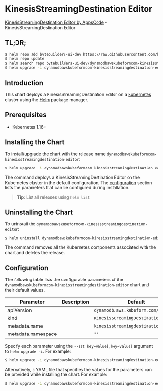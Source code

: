 # KinesisStreamingDestination Editor

[KinesisStreamingDestination Editor by AppsCode](https://byte.builders) - KinesisStreamingDestination Editor

## TL;DR;

```bash
$ helm repo add bytebuilders-ui-dev https://raw.githubusercontent.com/bytebuilders/ui-wizards/
$ helm repo update
$ helm search repo bytebuilders-ui-dev/dynamodbawskubeformcom-kinesisstreamingdestination-editor --version=v0.4.17
$ helm upgrade -i dynamodbawskubeformcom-kinesisstreamingdestination-editor bytebuilders-ui-dev/dynamodbawskubeformcom-kinesisstreamingdestination-editor -n default --create-namespace --version=v0.4.17
```

## Introduction

This chart deploys a KinesisStreamingDestination Editor on a [Kubernetes](http://kubernetes.io) cluster using the [Helm](https://helm.sh) package manager.

## Prerequisites

- Kubernetes 1.16+

## Installing the Chart

To install/upgrade the chart with the release name `dynamodbawskubeformcom-kinesisstreamingdestination-editor`:

```bash
$ helm upgrade -i dynamodbawskubeformcom-kinesisstreamingdestination-editor bytebuilders-ui-dev/dynamodbawskubeformcom-kinesisstreamingdestination-editor -n default --create-namespace --version=v0.4.17
```

The command deploys a KinesisStreamingDestination Editor on the Kubernetes cluster in the default configuration. The [configuration](#configuration) section lists the parameters that can be configured during installation.

> **Tip**: List all releases using `helm list`

## Uninstalling the Chart

To uninstall the `dynamodbawskubeformcom-kinesisstreamingdestination-editor`:

```bash
$ helm uninstall dynamodbawskubeformcom-kinesisstreamingdestination-editor -n default
```

The command removes all the Kubernetes components associated with the chart and deletes the release.

## Configuration

The following table lists the configurable parameters of the `dynamodbawskubeformcom-kinesisstreamingdestination-editor` chart and their default values.

|     Parameter      | Description |                     Default                     |
|--------------------|-------------|-------------------------------------------------|
| apiVersion         |             | <code>dynamodb.aws.kubeform.com/v1alpha1</code> |
| kind               |             | <code>KinesisStreamingDestination</code>        |
| metadata.name      |             | <code>kinesisstreamingdestination</code>        |
| metadata.namespace |             | <code>""</code>                                 |


Specify each parameter using the `--set key=value[,key=value]` argument to `helm upgrade -i`. For example:

```bash
$ helm upgrade -i dynamodbawskubeformcom-kinesisstreamingdestination-editor bytebuilders-ui-dev/dynamodbawskubeformcom-kinesisstreamingdestination-editor -n default --create-namespace --version=v0.4.17 --set apiVersion=dynamodb.aws.kubeform.com/v1alpha1
```

Alternatively, a YAML file that specifies the values for the parameters can be provided while
installing the chart. For example:

```bash
$ helm upgrade -i dynamodbawskubeformcom-kinesisstreamingdestination-editor bytebuilders-ui-dev/dynamodbawskubeformcom-kinesisstreamingdestination-editor -n default --create-namespace --version=v0.4.17 --values values.yaml
```
